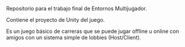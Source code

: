 Repositorio para el trabajo final de Entornos Multijugador.

Contiene el proyecto de Unity del juego.

Es un juego básico de carreras que se puede jugar offline u online con amigos con un sistema simple de lobbies (Host/Client).
